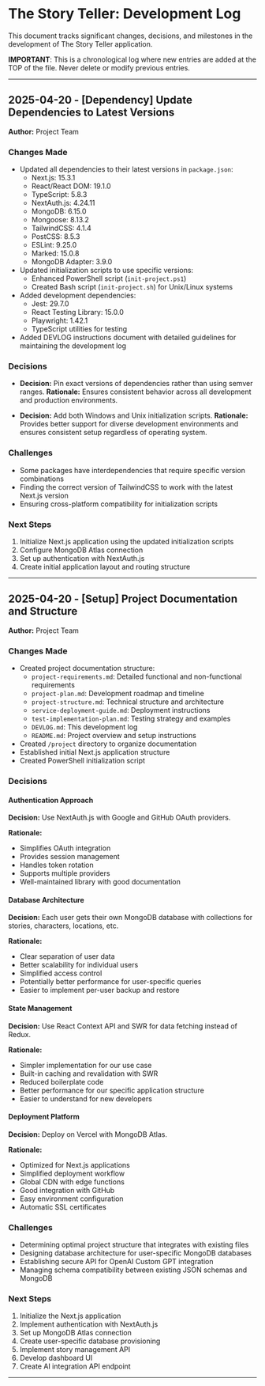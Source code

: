 # The Story Teller: Development Log

This document tracks significant changes, decisions, and milestones in the development of The Story Teller application. 

**IMPORTANT**: This is a chronological log where new entries are added at the TOP of the file. Never delete or modify previous entries.

---

## 2025-04-20 - [Dependency] Update Dependencies to Latest Versions

**Author:** Project Team

### Changes Made
- Updated all dependencies to their latest versions in `package.json`:
  - Next.js: 15.3.1
  - React/React DOM: 19.1.0
  - TypeScript: 5.8.3
  - NextAuth.js: 4.24.11
  - MongoDB: 6.15.0
  - Mongoose: 8.13.2
  - TailwindCSS: 4.1.4
  - PostCSS: 8.5.3
  - ESLint: 9.25.0
  - Marked: 15.0.8
  - MongoDB Adapter: 3.9.0
- Updated initialization scripts to use specific versions:
  - Enhanced PowerShell script (`init-project.ps1`)
  - Created Bash script (`init-project.sh`) for Unix/Linux systems
- Added development dependencies:
  - Jest: 29.7.0
  - React Testing Library: 15.0.0
  - Playwright: 1.42.1
  - TypeScript utilities for testing
- Added DEVLOG instructions document with detailed guidelines for maintaining the development log

### Decisions
- **Decision:** Pin exact versions of dependencies rather than using semver ranges.
  **Rationale:** Ensures consistent behavior across all development and production environments.

- **Decision:** Add both Windows and Unix initialization scripts.
  **Rationale:** Provides better support for diverse development environments and ensures consistent setup regardless of operating system.

### Challenges
- Some packages have interdependencies that require specific version combinations
- Finding the correct version of TailwindCSS to work with the latest Next.js version
- Ensuring cross-platform compatibility for initialization scripts

### Next Steps
1. Initialize Next.js application using the updated initialization scripts
2. Configure MongoDB Atlas connection
3. Set up authentication with NextAuth.js
4. Create initial application layout and routing structure

---

## 2025-04-20 - [Setup] Project Documentation and Structure

**Author:** Project Team

### Changes Made
- Created project documentation structure:
  - `project-requirements.md`: Detailed functional and non-functional requirements
  - `project-plan.md`: Development roadmap and timeline
  - `project-structure.md`: Technical structure and architecture
  - `service-deployment-guide.md`: Deployment instructions
  - `test-implementation-plan.md`: Testing strategy and examples
  - `DEVLOG.md`: This development log
  - `README.md`: Project overview and setup instructions
- Created `/project` directory to organize documentation
- Established initial Next.js application structure
- Created PowerShell initialization script

### Decisions

#### Authentication Approach
**Decision:** Use NextAuth.js with Google and GitHub OAuth providers.

**Rationale:**
- Simplifies OAuth integration
- Provides session management
- Handles token rotation
- Supports multiple providers
- Well-maintained library with good documentation

#### Database Architecture
**Decision:** Each user gets their own MongoDB database with collections for stories, characters, locations, etc.

**Rationale:**
- Clear separation of user data
- Better scalability for individual users
- Simplified access control
- Potentially better performance for user-specific queries
- Easier to implement per-user backup and restore

#### State Management
**Decision:** Use React Context API and SWR for data fetching instead of Redux.

**Rationale:**
- Simpler implementation for our use case
- Built-in caching and revalidation with SWR
- Reduced boilerplate code
- Better performance for our specific application structure
- Easier to understand for new developers

#### Deployment Platform
**Decision:** Deploy on Vercel with MongoDB Atlas.

**Rationale:**
- Optimized for Next.js applications
- Simplified deployment workflow
- Global CDN with edge functions
- Good integration with GitHub
- Easy environment configuration
- Automatic SSL certificates

### Challenges
- Determining optimal project structure that integrates with existing files
- Designing database architecture for user-specific MongoDB databases
- Establishing secure API for OpenAI Custom GPT integration
- Managing schema compatibility between existing JSON schemas and MongoDB

### Next Steps
1. Initialize the Next.js application
2. Implement authentication with NextAuth.js
3. Set up MongoDB Atlas connection
4. Create user-specific database provisioning
5. Implement story management API
6. Develop dashboard UI
7. Create AI integration API endpoint

---

<!-- Future entries will be added above this line -->
